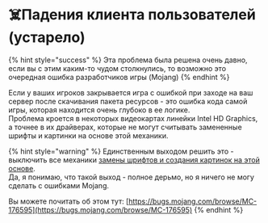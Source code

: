 # ☠️Падения клиента пользователей \(устарело\)

{% hint style="success" %}
Эта проблема была решена очень давно, если вы с этим каким-то чудом столкнулись, то возможно это очередная ошибка разработчиков игры (Mojang)
{% endhint %}

Если у ваших игроков закрывается игра с ошибкой при заходе на ваш сервер после скачивания пакета ресурсов - это ошибка кода самой игры, которая находится очень глубоко в ее логике.  
Проблема кроется в некоторых видеокартах линейки Intel HD Graphics, а точнее в их драйверах, которые не могут считывать замененные шрифты и картинки на основе этой механики.

{% hint style="warning" %}
Единственным выходом решить это - выключить все механики [замены шрифтов и создания картинок на этой основе](../plugin-usage/adding-content/advanced/fonts/method-1/).  
Да, я понимаю, что такой выход - полное дерьмо, но я ничего не могу сделать с ошибками Mojang.  
  
Вы можете почитать об этом тут: [https://bugs.mojang.com/browse/MC-176595](https://bugs.mojang.com/browse/MC-176595)
{% endhint %}

